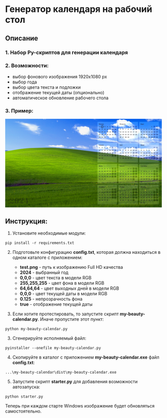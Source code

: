 # Генератор календаря на рабочий стол

## Описание

### 1. Набор Py-скриптов для генерации календаря

### 2. Возможности:
- выбор фонового изображения 1920х1080 px
- выбор года
- выбор цвета текста и подложки
- отображение текущей даты (опционально)
- автоматическое обновление рабочего стола

### 3. Пример:
![Результат](/other/calendar-2024.jpg)

## Инструкция:
1. Установите необходимые модули:

```shell
pip install -r requirements.txt
```

2. Подготовьте конфигурацию **config.txt**, которая должна находиться в одном каталоге с приложением:
    - **test.png** - путь к изображению Full HD качества
    - **2024** - выбранный год
    - **0,0,0** - цвет текста в модели RGB
    - **255,255,255** - цвет фона в модели RGB
    - **64,64,64** - цвет выходных дней в модели RGB 
    - **0,0,0** - цвет текущей даты в модели RGB
    - **0.125** - непрозрачность фона
    - **true** - отображение текущей даты

3. Если хотите протестировать, то запустите скрипт **my-beauty-calendar.py**. Иначе пропустите этот пункт:
```shell
python my-beauty-calendar.py
```

3. Сгенерируйте исполняемый файл:
```shell
pyinstaller --onefile my-beauty-calendar.py
``` 

4. Скопируйте в каталог с приложением **my-beauty-calendar.exe** файл **config.txt**:
```
...\my-beauty-calendar\dist\my-beauty-calendar.exe
```

5. Запустите скрипт **starter.py** для добавления возможности автозапуска:
```shell
python starter.py
```

Теперь при каждом старте Windows изображение будет обновляться самостоятельно.
